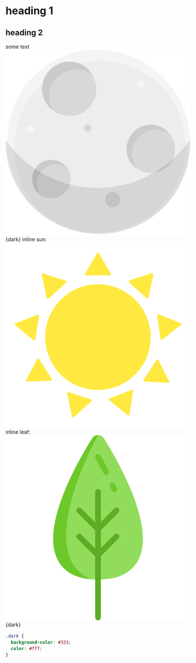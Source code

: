 # heading 1
## heading 2
some text
![leaf](/images/moon.svg) {dark}
inline sun: ![sun](/images/sun.svg)
inline leaf: ![leaf](/images/leaf.svg) {dark}

```css
.dark {
  background-color: #333;
  color: #fff;
}
```